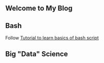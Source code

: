 ## Welcome to My Blog

## Bash

Follow [Tutorial to learn basics of bash script](http://sureshannapureddy.github.io/bash-basic-scripts.html)

## Big "Data" Science
